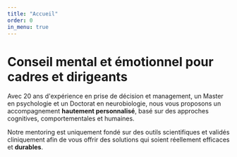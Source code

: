 ```yaml
---
title: "Accueil"
order: 0
in_menu: true
---
```

# Conseil mental et émotionnel pour cadres et dirigeants

Avec 20 ans d'expérience en prise de décision et management, un Master en psychologie et un Doctorat en neurobiologie, nous vous proposons un accompagnement **hautement personnalisé**, basé sur des approches cognitives, comportementales et humaines. 

Notre mentoring est uniquement fondé sur des outils scientifiques et validés cliniquement afin de vous offrir des solutions qui soient réellement efficaces et **durables**. 